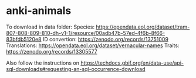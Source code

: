# anki-animals

To download in data folder:
Species: https://opendata.eol.org/dataset/tram-807-808-809-810-dh-v1-1/resource/00adb47b-57ed-4f6b-8f66-83bfdb5120e8
ID convertion: https://zenodo.org/records/13751009
Translations: https://opendata.eol.org/dataset/vernacular-names
Traits: https://zenodo.org/records/13305577

Also follow the instructions on https://techdocs.gbif.org/en/data-use/api-sql-downloads#requesting-an-sql-occurrence-download
